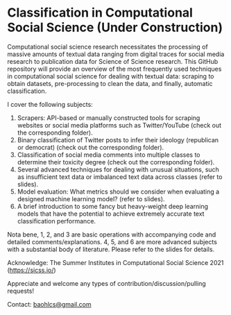 # Classification in Computational Social Science (Under Construction)

Computational social science research necessitates the processing of massive amounts of textual data ranging from digital traces for social media research to publication data for Science of Science research. 
This GitHub repository will provide an overview of the most frequently used techniques in computational social science for dealing with textual data: scraping to obtain datasets, pre-processing to clean the data, and finally, automatic classification.

I cover the following subjects:

1. Scrapers: API-based or manually constructed tools for scraping websites or social media platforms such as Twitter/YouTube (check out the corresponding folder).
2. Binary classification of Twitter posts to infer their ideology (republican or democrat) (check out the corresponding folder).
3. Classification of social media comments into multiple classes to determine their toxicity degree (check out the corresponding folder).
4. Several advanced techniques for dealing with unusual situations, such as insufficient text data or imbalanced text data across classes (refer to slides).
5. Model evaluation: What metrics should we consider when evaluating a designed machine learning model? (refer to slides).
6. A brief introduction to some fancy but heavy-weight deep learning models that have the potential to achieve extremely accurate text classification performance.

Nota bene, 1, 2, and 3 are basic operations with accompanying code and detailed comments/explanations. 4, 5, and 6 are more advanced subjects with a substantial body of literature. Please refer to the slides for details.

Acknowledge: The Summer Institutes in Computational Social Science 2021 (https://sicss.io/) 

Appreciate and welcome any types of contribution/discussion/pulling requests!

Contact: baohlcs@gmail.com
